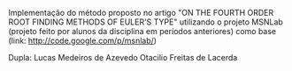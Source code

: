 Implementação do método proposto no artigo "ON THE FOURTH ORDER ROOT FINDING METHODS OF EULER'S TYPE" utilizando o projeto MSNLab (projeto feito por alunos da disciplina em períodos anteriores) como base (link: http://code.google.com/p/msnlab/)

Dupla:
Lucas Medeiros de Azevedo
Otacilio Freitas de Lacerda